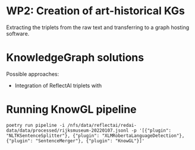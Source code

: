 # WP2: Creation of art-historical KGs

Extracting the triplets from the raw text and transferring to a graph hosting software.

# KnowledgeGraph solutions

Possible approaches:
* Integration of ReflectAI triplets with 

# Running KnowGL pipeline

```
poetry run pipeline -i /nfs/data/reflectai/redai-data/data/processed/rijksmuseum-20220107.jsonl -p '[{"plugin": "NLTKSentenceSplitter"}, {"plugin": "XLMRobertaLanguageDetection"},{"plugin": "SentenceMerger"}, {"plugin": "KnowGL"}]'
```
